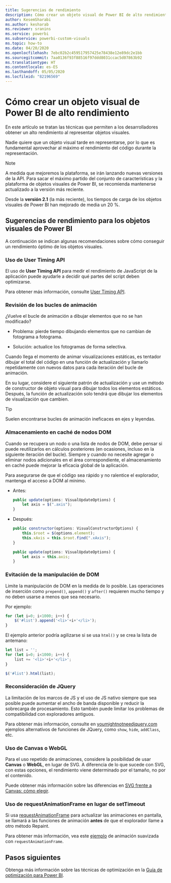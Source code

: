 ```yaml
---
title: Sugerencias de rendimiento
description: Cómo crear un objeto visual de Power BI de alto rendimiento
author: KesemSharabi
ms.author: kesharab
ms.reviewer: sranins
ms.service: powerbi
ms.subservice: powerbi-custom-visuals
ms.topic: how-to
ms.date: 04/20/2020
ms.openlocfilehash: 7ebc02b2c459517957425e78438e12e89dc2e1bb
ms.sourcegitcommit: 7aa0136f93f88516f97ddd8031ccac5d07863b92
ms.translationtype: HT
ms.contentlocale: es-ES
ms.lasthandoff: 05/05/2020
ms.locfileid: "82196569"
---
```

# <a name="how-to-build-a-high-performance-power-bi-visual"></a>Cómo crear un objeto visual de Power BI de alto rendimiento
En este artículo se tratan las técnicas que permiten a los desarrolladores obtener un alto rendimiento al representar objetos visuales. 

Nadie quiere que un objeto visual tarde en representarse, por lo que es fundamental aprovechar al máximo el rendimiento del código durante la representación. 

> [!NOTE]
> A medida que mejoremos la plataforma, se irán lanzando nuevas versiones de la API. Para sacar el máximo partido del conjunto de características y la plataforma de objetos visuales de Power BI, se recomienda mantenerse actualizado a la versión más reciente.
>
> Desde la **versión 2.1** (la más reciente), los tiempos de carga de los objetos visuales de Power BI han mejorado de media un 20 %.

## <a name="power-bi-visual-performance-tips"></a>Sugerencias de rendimiento para los objetos visuales de Power BI
A continuación se indican algunas recomendaciones sobre cómo conseguir un rendimiento óptimo de los objetos visuales. 

### <a name="use-user-timing-api"></a>Uso de User Timing API
El uso de **User Timing API** para medir el rendimiento de JavaScript de la aplicación puede ayudarle a decidir qué partes del script deben optimizarse.

Para obtener más información, consulte [User Timing API](https://msdn.microsoft.com/library/hh772738(v=vs.85).aspx).

### <a name="review-animation-loops"></a>Revisión de los bucles de animación
¿Vuelve el bucle de animación a dibujar elementos que no se han modificado? 

 - Problema: pierde tiempo dibujando elementos que no cambian de fotograma a fotograma.

 - Solución: actualice los fotogramas de forma selectiva. 
 
Cuando llega el momento de animar visualizaciones estáticas, es tentador dibujar el total del código en una función de actualización y llamarlo repetidamente con nuevos datos para cada iteración del bucle de animación.

En su lugar, considere el siguiente patrón de actualización y use un método de constructor de objeto visual para dibujar todos los elementos estáticos. Después, la función de actualización solo tendrá que dibujar los elementos de visualización que cambien. 

   > [!TIP]
   > Suelen encontrarse bucles de animación ineficaces en ejes y leyendas.

### <a name="cache-dom-nodes"></a>Almacenamiento en caché de nodos DOM 
Cuando se recupera un nodo o una lista de nodos de DOM, debe pensar si puede reutilizarlos en cálculos posteriores (en ocasiones, incluso en la siguiente iteración del bucle). Siempre y cuando no necesite agregar o eliminar nodos adicionales en el área correspondiente, el almacenamiento en caché puede mejorar la eficacia global de la aplicación.

Para asegurarse de que el código sea rápido y no ralentice el explorador, mantenga el acceso a DOM al mínimo. 

- Antes: 

   ```javascript
   public update(options: VisualUpdateOptions) { 
       let axis = $(".axis"); 
   }
   ```

- Después: 

   ```javascript
   public constructor(options: VisualConstructorOptions) { 
       this.$root = $(options.element); 
       this.xAxis = this.$root.find(".xAxis"); 
   } 
 
   public update(options: VisualUpdateOptions) { 
       let axis = this.axis; 
   }
   ```

### <a name="avoid-dom-manipulation"></a>Evitación de la manipulación de DOM 
Limite la manipulación de DOM en la medida de lo posible.  Las operaciones de inserción como `prepend()`, `append()` y `after()` requieren mucho tiempo y no deben usarse a menos que sea necesario.

Por ejemplo:

  ```javascript
  for (let i=0; i<1000; i++) { 
      $('#list').append('<li>'+i+'</li>');
  }
  ```

El ejemplo anterior podría agilizarse si se usa `html()` y se crea la lista de antemano: 

  ```javascript
  let list = ''; 
  for (let i=0; i<1000; i++) { 
      list += '<li>'+i+'</li>'; 
  } 

  $('#list').html(list); 
  ```

### <a name="reconsider-jquery"></a>Reconsideración de JQuery

La limitación de los marcos de JS y el uso de JS nativo siempre que sea posible puede aumentar el ancho de banda disponible y reducir la sobrecarga de procesamiento. Esto también puede limitar los problemas de compatibilidad con exploradores antiguos. 

Para obtener más información, consulte en [youmightnotneedjquery.com](http://youmightnotneedjquery.com/) ejemplos alternativos de funciones de JQuery, como `show`, `hide`, `addClass`, etc.  

### <a name="use-canvas-or-webgl"></a>Uso de Canvas o WebGL 
Para el uso repetido de animaciones, considere la posibilidad de usar **Canvas** o **WebGL**, en lugar de SVG. A diferencia de lo que sucede con SVG, con estas opciones, el rendimiento viene determinado por el tamaño, no por el contenido. 

Puede obtener más información sobre las diferencias en [SVG frente a Canvas: cómo elegir](https://msdn.microsoft.com/library/gg193983(v=vs.85).aspx). 

### <a name="use-requestanimationframe-instead-of-settimeout"></a>Uso de requestAnimationFrame en lugar de setTimeout 
Si usa [requestAnimationFrame](https://www.w3.org/TR/animation-timing/) para actualizar las animaciones en pantalla, se llamará a las funciones de animación **antes** de que el explorador llame a otro método Repaint.

Para obtener más información, vea este [ejemplo](https://testdrive-archive.azurewebsites.net/Graphics/RequestAnimationFrame/Default.html) de animación suavizada con `requestAnimationFrame`.

## <a name="next-steps"></a>Pasos siguientes

Obtenga más información sobre las técnicas de optimización en la [Guía de optimización para Power BI](/power-bi/guidance/power-bi-optimization).
